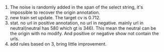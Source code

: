 1. The noise is randomly added in the span of the select string, it's impossible to recover the origin annotation.
2. new train set update. The target cv is 0.712.
3. stat. no url in positive annotation, no url in negative. mainly url in neutral(neutral has 580 which gt is 346). This mean the neutral can be the origin with no modify. And positive or negative show not contain the urls.
4. add rules based on 3, bring little improvement.
